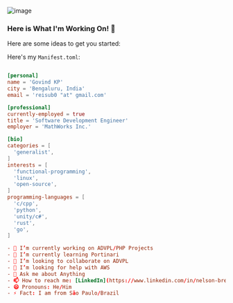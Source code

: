 ![image](https://i.pinimg.com/564x/86/3a/b0/863ab06e573a19afd8890d8599ae82c0.jpg)
### Here is What I'm Working On! 👋

Here are some ideas to get you started:


Here's my `Manifest.toml`:

```toml

[personal]
name = 'Govind KP'
city = 'Bengaluru, India'
email = 'reisub0 "at" gmail.com'

[professional]
currently-employed = true
title = 'Software Development Engineer'
employer = 'MathWorks Inc.'

[bio]
categories = [
  'generalist',
]
interests = [
  'functional-programming',
  'linux',
  'open-source',
]
programming-languages = [
  'c/cpp',
  'python',
  'unity/c#',
  'rust',
  'go',
]

- 🔭 I’m currently working on ADVPL/PHP Projects
- 🌱 I’m currently learning Portinari
- 👯 I’m looking to collaborate on ADVPL 
- 🤔 I’m looking for help with AWS
- 💬 Ask me about Anything
- 📫 How to reach me: [LinkedIn](https://www.linkedin.com/in/nelson-bretas-junior-677919141/)
- 😄 Pronouns: He/Him
- ⚡ Fact: I am from São Paulo/Brazil

